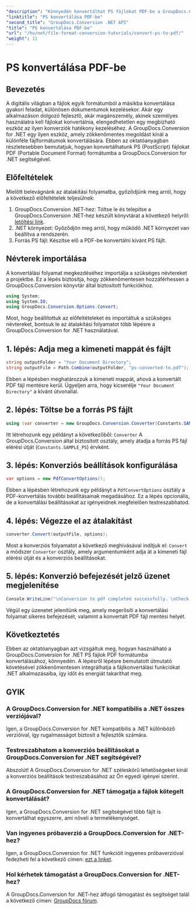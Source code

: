 ```yaml
---
"description": "Könnyedén konvertálhat PS fájlokat PDF-be a GroupDocs.Conversion for .NET segítségével. Zökkenőmentesen integrálhatja a fájlkonvertálási funkciókat .NET alkalmazásaiba."
"linktitle": "PS konvertálása PDF-be"
"second_title": "GroupDocs.Conversion .NET API"
"title": "PS konvertálása PDF-be"
"url": "/hu/net/file-format-conversion-tutorials/convert-ps-to-pdf/"
"weight": 11
---
```


# PS konvertálása PDF-be

## Bevezetés
A digitális világban a fájlok egyik formátumból a másikba konvertálása gyakori feladat, különösen dokumentumok kezelésekor. Akár egy alkalmazáson dolgozó fejlesztő, akár magánszemély, akinek személyes használatra kell fájlokat konvertálnia, elengedhetetlen egy megbízható eszköz az ilyen konverziók hatékony kezeléséhez. A GroupDocs.Conversion for .NET egy ilyen eszköz, amely zökkenőmentes megoldást kínál a különféle fájlformátumok konvertálására. Ebben az oktatóanyagban részletesebben bemutatjuk, hogyan konvertálhatunk PS (PostScript) fájlokat PDF (Portable Document Format) formátumba a GroupDocs.Conversion for .NET segítségével.
## Előfeltételek
Mielőtt belevágnánk az átalakítási folyamatba, győződjünk meg arról, hogy a következő előfeltételek teljesülnek:
1. GroupDocs.Conversion .NET-hez: Töltse le és telepítse a GroupDocs.Conversion .NET-hez készült könyvtárat a következő helyről: [letöltési link](https://releases.groupdocs.com/conversion/net/).
2. .NET környezet: Győződjön meg arról, hogy működő .NET környezet van beállítva a rendszerén.
3. Forrás PS fájl: Készítse elő a PDF-be konvertálni kívánt PS fájlt.

## Névterek importálása
A konvertálási folyamat megkezdéséhez importálja a szükséges névtereket a projektbe. Ez a lépés biztosítja, hogy zökkenőmentesen hozzáférhessen a GroupDocs.Conversion könyvtár által biztosított funkciókhoz.

```csharp
using System;
using System.IO;
using GroupDocs.Conversion.Options.Convert;
```

Most, hogy beállítottuk az előfeltételeket és importáltuk a szükséges névtereket, bontsuk le az átalakítási folyamatot több lépésre a GroupDocs.Conversion for .NET használatával.
## 1. lépés: Adja meg a kimeneti mappát és fájlt
```csharp
string outputFolder = "Your Document Directory";
string outputFile = Path.Combine(outputFolder, "ps-converted-to.pdf");
```
Ebben a lépésben meghatározzuk a kimeneti mappát, ahová a konvertált PDF fájl mentésre kerül. Ügyeljen arra, hogy kicserélje `"Your Document Directory"` a kívánt útvonallal.
## 2. lépés: Töltse be a forrás PS fájlt
```csharp
using (var converter = new GroupDocs.Conversion.Converter(Constants.SAMPLE_PS))
```
Itt létrehozunk egy példányt a következőből: `Converter` A GroupDocs.Conversion által biztosított osztály, amely átadja a forrás PS fájl elérési útját (`Constants.SAMPLE_PS`) érvként.
## 3. lépés: Konverziós beállítások konfigurálása
```csharp
var options = new PdfConvertOptions();
```
Ebben a lépésben létrehozunk egy példányt a `PdfConvertOptions` osztály a PDF-konvertálás további beállításainak megadásához. Ez a lépés opcionális, de a konvertálási beállításokat az igényeidnek megfelelően testreszabhatod.
## 4. lépés: Végezze el az átalakítást
```csharp
converter.Convert(outputFile, options);
```
Most a konverziós folyamatot a következő meghívásával indítjuk el: `Convert` a módszer `Converter` osztály, amely argumentumként adja át a kimeneti fájl elérési útját és a konverziós beállításokat.
## 5. lépés: Konverzió befejezését jelző üzenet megjelenítése
```csharp
Console.WriteLine("\nConversion to pdf completed successfully. \nCheck output in {0}", outputFolder);
```
Végül egy üzenetet jelenítünk meg, amely megerősíti a konvertálási folyamat sikeres befejezését, valamint a konvertált PDF fájl mentési helyét.

## Következtetés
Ebben az oktatóanyagban azt vizsgáltuk meg, hogyan használható a GroupDocs.Conversion for .NET PS fájlok PDF formátumba konvertálásához, könnyedén. A lépésről lépésre bemutatott útmutató követésével zökkenőmentesen integrálhatja a fájlkonvertálási funkciókat .NET alkalmazásaiba, így időt és energiát takaríthat meg.
## GYIK
### A GroupDocs.Conversion for .NET kompatibilis a .NET összes verziójával?
Igen, a GroupDocs.Conversion for .NET kompatibilis a .NET különböző verzióival, így rugalmasságot biztosít a fejlesztők számára.
### Testreszabhatom a konverziós beállításokat a GroupDocs.Conversion for .NET segítségével?
Abszolút! A GroupDocs.Conversion for .NET széleskörű lehetőségeket kínál a konverziós beállítások testreszabásához az Ön egyedi igényei szerint.
### A GroupDocs.Conversion for .NET támogatja a fájlok kötegelt konvertálását?
Igen, a GroupDocs.Conversion for .NET segítségével több fájlt is konvertálhat egyszerre, ami növeli a termelékenységet.
### Van ingyenes próbaverzió a GroupDocs.Conversion for .NET-hez?
Igen, a GroupDocs.Conversion for .NET funkcióit ingyenes próbaverzióval fedezheti fel a következő címen: [ezt a linket](https://releases.groupdocs.com/).
### Hol kérhetek támogatást a GroupDocs.Conversion for .NET-hez?
A GroupDocs.Conversion for .NET-hez átfogó támogatást és segítséget talál a következő címen: [GroupDocs fórum](https://forum.groupdocs.com/c/conversion/11).